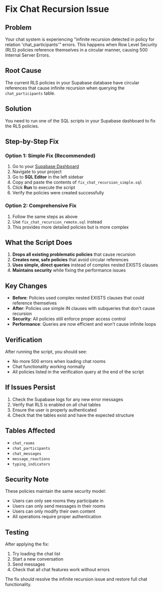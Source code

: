 # Fix Chat Recursion Issue

## Problem
Your chat system is experiencing "infinite recursion detected in policy for relation 'chat_participants'" errors. This happens when Row Level Security (RLS) policies reference themselves in a circular manner, causing 500 Internal Server Errors.

## Root Cause
The current RLS policies in your Supabase database have circular references that cause infinite recursion when querying the `chat_participants` table.

## Solution
You need to run one of the SQL scripts in your Supabase dashboard to fix the RLS policies.

## Step-by-Step Fix

### Option 1: Simple Fix (Recommended)
1. Go to your [Supabase Dashboard](https://supabase.com/dashboard)
2. Navigate to your project
3. Go to **SQL Editor** in the left sidebar
4. Copy and paste the contents of `fix_chat_recursion_simple.sql`
5. Click **Run** to execute the script
6. Verify the policies were created successfully

### Option 2: Comprehensive Fix
1. Follow the same steps as above
2. Use `fix_chat_recursion_remote.sql` instead
3. This provides more detailed policies but is more complex

## What the Script Does

1. **Drops all existing problematic policies** that cause recursion
2. **Creates new, safe policies** that avoid circular references
3. **Uses simple, direct queries** instead of complex nested EXISTS clauses
4. **Maintains security** while fixing the performance issues

## Key Changes

- **Before**: Policies used complex nested EXISTS clauses that could reference themselves
- **After**: Policies use simple IN clauses with subqueries that don't cause recursion
- **Security**: All policies still enforce proper access control
- **Performance**: Queries are now efficient and won't cause infinite loops

## Verification

After running the script, you should see:
- No more 500 errors when loading chat rooms
- Chat functionality working normally
- All policies listed in the verification query at the end of the script

## If Issues Persist

1. Check the Supabase logs for any new error messages
2. Verify that RLS is enabled on all chat tables
3. Ensure the user is properly authenticated
4. Check that the tables exist and have the expected structure

## Tables Affected

- `chat_rooms`
- `chat_participants` 
- `chat_messages`
- `message_reactions`
- `typing_indicators`

## Security Note

These policies maintain the same security model:
- Users can only see rooms they participate in
- Users can only send messages in their rooms
- Users can only modify their own content
- All operations require proper authentication

## Testing

After applying the fix:
1. Try loading the chat list
2. Start a new conversation
3. Send messages
4. Check that all chat features work without errors

The fix should resolve the infinite recursion issue and restore full chat functionality. 
